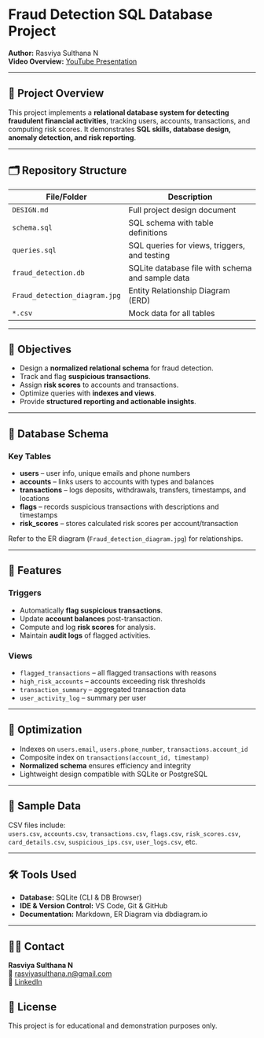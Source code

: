 # Fraud Detection SQL Database Project

**Author:** Rasviya Sulthana N  
**Video Overview:** [YouTube Presentation](https://youtu.be/O_5fnOg1oD8)

---

## 📘 Project Overview

This project implements a **relational database system for detecting fraudulent financial activities**, tracking users, accounts, transactions, and computing risk scores. It demonstrates **SQL skills, database design, anomaly detection, and risk reporting**.

---

## 🗂️ Repository Structure

| File/Folder                   | Description                                                  |
|-------------------------------|--------------------------------------------------------------|
| `DESIGN.md`                   | Full project design document                                 |
| `schema.sql`                  | SQL schema with table definitions                             |
| `queries.sql`                 | SQL queries for views, triggers, and testing                 |
| `fraud_detection.db`          | SQLite database file with schema and sample data             |
| `Fraud_detection_diagram.jpg` | Entity Relationship Diagram (ERD)                            |
| `*.csv`                       | Mock data for all tables                                      |

---

## 🎯 Objectives

- Design a **normalized relational schema** for fraud detection.  
- Track and flag **suspicious transactions**.  
- Assign **risk scores** to accounts and transactions.  
- Optimize queries with **indexes and views**.  
- Provide **structured reporting and actionable insights**.

---

## 🧱 Database Schema

### Key Tables

- **users** – user info, unique emails and phone numbers  
- **accounts** – links users to accounts with types and balances  
- **transactions** – logs deposits, withdrawals, transfers, timestamps, and locations  
- **flags** – records suspicious transactions with descriptions and timestamps  
- **risk_scores** – stores calculated risk scores per account/transaction  

Refer to the ER diagram (`Fraud_detection_diagram.jpg`) for relationships.

---

## 🚀 Features

### Triggers
- Automatically **flag suspicious transactions**.  
- Update **account balances** post-transaction.  
- Compute and log **risk scores** for analysis.  
- Maintain **audit logs** of flagged activities.  

### Views
- `flagged_transactions` – all flagged transactions with reasons  
- `high_risk_accounts` – accounts exceeding risk thresholds  
- `transaction_summary` – aggregated transaction data  
- `user_activity_log` – summary per user

---

## 🧠 Optimization
- Indexes on `users.email`, `users.phone_number`, `transactions.account_id`  
- Composite index on `transactions(account_id, timestamp)`  
- **Normalized schema** ensures efficiency and integrity  
- Lightweight design compatible with SQLite or PostgreSQL

---

## 🧪 Sample Data
CSV files include:  
`users.csv`, `accounts.csv`, `transactions.csv`, `flags.csv`, `risk_scores.csv`, `card_details.csv`, `suspicious_ips.csv`, `user_logs.csv`, etc.

---

## 🛠️ Tools Used
- **Database:** SQLite (CLI & DB Browser)  
- **IDE & Version Control:** VS Code, Git & GitHub  
- **Documentation:** Markdown, ER Diagram via dbdiagram.io  

---

## 🧑‍💼 Contact
**Rasviya Sulthana N**  
📧 rasviyasulthana.n@gmail.com  
🔗 [LinkedIn](https://www.linkedin.com/in/rasviya-sulthana)

## 📄 License

This project is for educational and demonstration purposes only.
